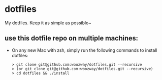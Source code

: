 # dotfiles
My dotfiles. Keep it as simple as possible~
## use this dotfile repo on multiple machines:
- On any new Mac with zsh, simply run the following commands to install dotfiles:
  ```shell
  > git clone git@github.com:woozway/dotfiles.git --recursive
  > (or git clone git@github.com:woozway/dotfiles.git --recursive)
  > cd dotfiles && ./install
  ```
